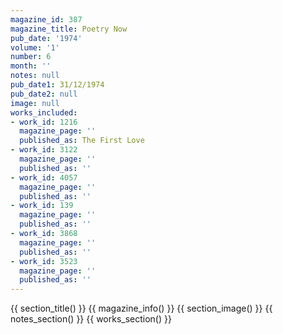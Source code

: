 ```yaml
---
magazine_id: 387
magazine_title: Poetry Now
pub_date: '1974'
volume: '1'
number: 6
month: ''
notes: null
pub_date1: 31/12/1974
pub_date2: null
image: null
works_included:
- work_id: 1216
  magazine_page: ''
  published_as: The First Love
- work_id: 3122
  magazine_page: ''
  published_as: ''
- work_id: 4057
  magazine_page: ''
  published_as: ''
- work_id: 139
  magazine_page: ''
  published_as: ''
- work_id: 3868
  magazine_page: ''
  published_as: ''
- work_id: 3523
  magazine_page: ''
  published_as: ''
---
```


{{ section_title() }}
{{ magazine_info() }}
{{ section_image() }}
{{ notes_section() }}
{{ works_section() }}
